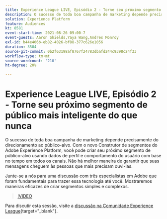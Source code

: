 ```yaml
---
title: Experience League LIVE, Episódio 2 - Torne seu próximo segmento de público mais inteligente do que nunca
description: O sucesso de toda boa campanha de marketing depende precisamente do direcionamento ao público-alvo. Com o novo Construtor de segmentos do Adobe Experience Platform, você pode criar seu próximo segmento de público-alvo usando dados de perfil e comportamento do usuário com base no tempo em todos os canais. Não há melhor maneira de garantir que suas mensagens cheguem às pessoas que mais precisam ouvi-las. Junte-se a nós para uma discussão com três especialistas em Adobe que foram fundamentais para trazer essa tecnologia até você. Mostraremos maneiras eficazes de criar segmentos simples e complexos.
solution: Experience Platform
feature: Audiences
kt: 8581
event-start-time: 2021-08-26 09:00-7
event-guests: Aaron Shields,Yaya Wang,Andres Monroy
exl-id: b44e406b-eb82-4026-bf88-377c626e1056
duration: 3504
source-git-commit: 0b2f63198af8767f24783dbafd244c9398c24f33
workflow-type: tm+mt
source-wordcount: '210'
ht-degree: 20%

---
```


# Experience League LIVE, Episódio 2 - Torne seu próximo segmento de público mais inteligente do que nunca

O sucesso de toda boa campanha de marketing depende precisamente do direcionamento ao público-alvo. Com o novo Construtor de segmentos do Adobe Experience Platform, você pode criar seu próximo segmento de público-alvo usando dados de perfil e comportamento do usuário com base no tempo em todos os canais. Não há melhor maneira de garantir que suas mensagens cheguem às pessoas que mais precisam ouvi-las.

Junte-se a nós para uma discussão com três especialistas em Adobe que foram fundamentais para trazer essa tecnologia até você. Mostraremos maneiras eficazes de criar segmentos simples e complexos.

>[!VIDEO](https://video.tv.adobe.com/v/336422/?quality=12&learn=on)

Para discutir esta sessão, visite a [discussão na Comunidade Experience League](https://experienceleaguecommunities.adobe.com/t5/adobe-experience-platform/questions-and-discussion-for-experience-league-live-ep-2-make/m-p/420645#M68){target="_blank"}.

